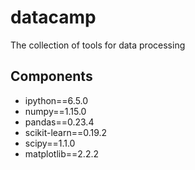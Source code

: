 # datacamp

The collection of tools for data processing

## Components

- ipython==6.5.0
- numpy==1.15.0
- pandas==0.23.4
- scikit-learn==0.19.2
- scipy==1.1.0
- matplotlib==2.2.2

